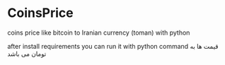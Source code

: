 # CoinsPrice
coins price like bitcoin to Iranian currency (toman) with python

after install requirements you can run it with python command
قیمت ها به تومان می باشد
